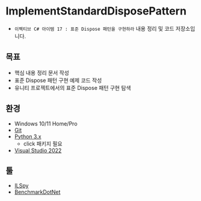 # ImplementStandardDisposePattern
- `이펙티브 C# 아이템 17 : 표준 Dispose 패턴을 구현하라` 내용 정리 및 코드 저장소입니다.

## 목표
- 핵심 내용 정리 문서 작성
- 표준 Dispose 패턴 구현 예제 코드 작성
- 유니티 프로젝트에서의 표준 Dispose 패턴 구현 탐색

## 환경
- Windows 10/11 Home/Pro
- [Git](https://git-scm.com/)
- [Python 3.x](https://www.python.org/downloads/)
  - click 패키지 필요
- [Visual Studio 2022](https://visualstudio.microsoft.com/ko/downloads/)

## 툴
- [ILSpy](https://github.com/icsharpcode/ILSpy)
- [BenchmarkDotNet](https://github.com/dotnet/BenchmarkDotNet)

